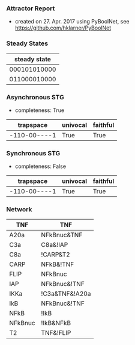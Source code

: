 

### Attractor Report
 * created on 27. Apr. 2017 using PyBoolNet, see https://github.com/hklarner/PyBoolNet

### Steady States
| steady state |
| ------------ | 
| 000101010000 |
| 011000010000 |

### Asynchronous STG
 * completeness: True

| trapspace      | univocal  | faithful  |
| -------------- | --------- | --------- |
| -110-00----1   | True      | True      |

### Synchronous STG
 * completeness: False

| trapspace      | univocal  | faithful  |
| -------------- | --------- | --------- |
| -110-00----1   | True      | True      |

### Network
| TNF     | TNF                                       |
| ------- | ----------------------------------------- |
| A20a    | NFkBnuc&TNF                               |
| C3a     | C8a&!IAP                                  |
| C8a     | !CARP&T2 | !CARP&C3a                      |
| CARP    | NFkB&!TNF | !TNF&!C3a | NFkBnuc&!C3a      |
| FLIP    | NFkBnuc                                   |
| IAP     | NFkBnuc&!TNF | !TNF&!C3a | NFkBnuc&!C3a   |
| IKKa    | !C3a&TNF&!A20a                            |
| IkB     | NFkBnuc&!TNF | !TNF&!IKKa | NFkBnuc&!IKKa |
| NFkB    | !IkB                                      |
| NFkBnuc | !IkB&NFkB                                 |
| T2      | TNF&!FLIP                                 |

